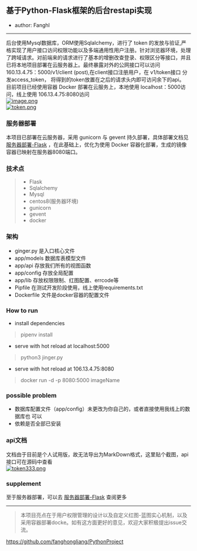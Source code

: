 ## 基于Python-Flask框架的后台restapi实现  
* author: Fanghl  
-----  
后台使用Mysql数据库，ORM使用Sqlalchemy，进行了 token 的发放与验证,严格实现了用户接口访问权限功能以及多端通用性用户注册。针对浏览器环境，处理了跨域请求。对前端来的请求进行了基本的增删改查登录、权限区分等接口，并且已将本地项目部署在云服务器上。最终暴露对外的公网接口可以访问 160.13.4.75：5000/v1/client (post),在client接口注册用户，在 v1/token接口 分发access_token， 将得到的token放置在之后的请求头内即可访问余下的api。   
目前项目已经使用容器 Docker 部署在云服务上，本地使用 localhost：5000访问，线上使用 106.13.4.75:8080访问  
[![image.png](https://i.postimg.cc/NMhCX6z5/image.png)](https://postimg.cc/XZ8gSC3b)  
[![token.png](https://i.postimg.cc/NM1JkK3b/token.png)](https://postimg.cc/njhGHhcQ)

### 服务器部署   

本项目已部署在云服务器，采用 gunicorn 与 gevent 持久部署，具体部署文档见 [服务器部署-Flask](http://fanghl.top/2020/09/17/flask-deploy/#more) ，在此基础上，优化为使用 Docker 容器化部署，生成的镜像容器已映射在服务器8080端口。  

### 技术点  

> * Flask  
> * Sqlalchemy
> * Mysql
> * centos8(服务器环境)
> * gunicorn
> * gevent
> * docker

### 架构   
* ginger.py 是入口核心文件
* app/models 数据库表模型文件
* app/api 存放我们所有的视图函数
* app/config 存放全局配置
* app/lib 存放权限限制、红图配置、errcode等
* Pipfile 在测试开发阶段使用，线上使用requirements.txt
* Dockerfile 文件是docker容器的配置文件

### How to run 

* install dependencies
> pipenv install

* serve with hot reload at localhost:5000
> python3 jinger.py

* serve with hot reload at 106.13.4.75:8080  
> docker run -d -p 8080:5000 imageName

### possible problem  

* 数据库配置文件（app/config）未更改为你自己的，或者直接使用我线上的数据库也 可以    
* 依赖是否全部已安装  

### api文档  

文档由于目前是个人试用版，故无法导出为MarkDown格式，这里贴个截图，api接口可在源码中查看  
[![token333.png](https://i.postimg.cc/D0J3XkFT/token333.png)](https://postimg.cc/K32H6WRq)

### supplement   

至于服务器部署，可以去 [服务器部署-Flask](http://fanghl.top/2020/09/17/flask-deploy/#more)  查阅更多

-----

> 本项目亮点在于用户权限管理的设计以及自定义红图-蓝图实心机制，以及采用容器部署docke。如有这方面更好的意见，欢迎大家积极提出issue交流。  

https://github.com/fanghongliang/PythonProject

